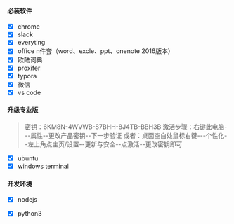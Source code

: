 #### 必装软件

* [x] chrome
* [x] slack
* [x] everyting
* [x] office n件套（word、excle、ppt、onenote  2016版本）
* [x] 欧陆词典
* [x] proxifer
* [x] typora
* [x] 微信
* [x] vs code

#### 升级专业版

> 密钥：6KM8N-4WVWB-87BHH-8J4TB-BBH3B
> 激活步骤：右键此电脑---属性--更改产品密钥--下一步验证 
> 或者：桌面空白处鼠标右键---个性化--左上角点主页/设置--更新与安全--点激活--更改密钥即可  

* [x] ubuntu
* [x] windows terminal

#### 开发环境

* [x] nodejs
* [x] python3

